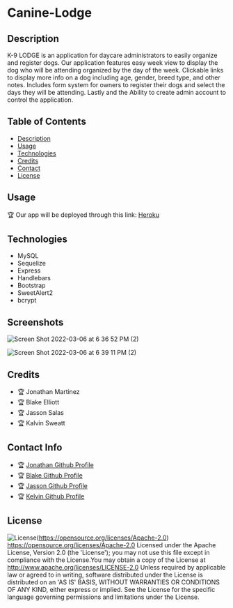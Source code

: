 # Canine-Lodge

## Description
K-9 LODGE is an application for daycare administrators to easily organize and register dogs. Our application features
easy week view to display the dog who will be attending organized by the day of the week. Clickable links to display more info on a dog including age, gender, breed type, and other notes. Includes form system for owners to register their dogs and select the days they will be attending. Lastly and the Ability to create admin account to control the application.


## Table of Contents

* [Description](#Description)
* [Usage](#Usage)
* [Technologies](#Technologies)
* [Credits](#Credits)
* [Contact](#Contact)
* [License](#License)

## Usage
🏆 Our app will be deployed through this link: [Heroku]()


## Technologies 
* MySQL
* Sequelize
* Express
* Handlebars
* Bootstrap
* SweetAlert2
* bcrypt



## Screenshots
![Screen Shot 2022-03-06 at 6 36 52 PM (2)](https://user-images.githubusercontent.com/60986437/156949744-352ab347-312f-4dc5-8462-52c58ae68b83.png)

![Screen Shot 2022-03-06 at 6 39 11 PM (2)](https://user-images.githubusercontent.com/60986437/156949864-f5cac242-02ff-4d07-8d05-d07b3260903b.png)



## Credits 
* 🏆 Jonathan Martinez
* 🏆 Blake Elliott
* 🏆 Jasson Salas
* 🏆 Kalvin Sweatt


## Contact Info 
* 🏆 [ Jonathan Github Profile](https://github.com/Jonathan0212)
* 🏆 [ Blake Github Profile](https://github.com/blake-elliott)
* 🏆 [ Jasson Github Profile](https://github.com/Jsalas603)
* 🏆 [ Kelvin Github Profile](https://github.com/sweattk)


## License 
![License](https://img.shields.io/badge/License-Apache%202.0-blue.svg)(https://opensource.org/licenses/Apache-2.0)
https://opensource.org/licenses/Apache-2.0
Licensed under the Apache License, Version 2.0 (the 'License'); you may not use this file except in compliance with the License.You may obtain a copy of the License at http://www.apache.org/licenses/LICENSE-2.0 Unless required by applicable law or agreed to in writing, software distributed under the License is distributed on an 'AS IS' BASIS, WITHOUT WARRANTIES OR CONDITIONS OF ANY KIND, either express or implied. See the License for the specific language governing permissions and limitations under the License. 
    

